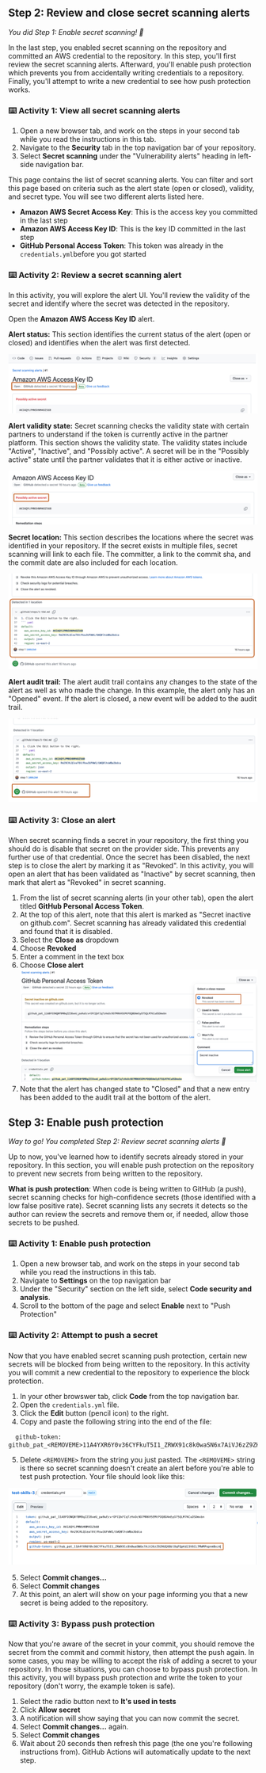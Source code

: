 <!--
  <<< Author notes: Step 2 >>>
  Start this step by acknowledging the previous step.
  Define terms and link to docs.github.com.
  TBD-step-2-notes.
-->

## Step 2: Review and close secret scanning alerts

_You did Step 1: Enable secret scanning! :tada:_

In the last step, you enabled secret scanning on the repository and committed an AWS credential to the repository. In this step, you'll first review the secret scanning alerts. Afterward, you'll enable push protection which prevents you from accidentally writing credentials to a repository. Finally, you'll attempt to write a new credential to see how push protection works.

### :keyboard: Activity 1: View all secret scanning alerts

1. Open a new browser tab, and work on the steps in your second tab while you read the instructions in this tab.
2. Navigate to the **Security** tab in the top navigation bar of your repository.
3. Select **Secret scanning** under the "Vulnerability alerts" heading in left-side navigation bar.

This page contains the list of secret scanning alerts. You can filter and sort this page based on criteria such as the alert state (open or closed), validity, and secret type. You will see two different alerts listed here.
 - **Amazon AWS Secret Access Key**: This is the access key you committed in the last step
 - **Amazon AWS Access Key ID**: This is the key ID committed in the last step
 - **GitHub Personal Access Token**: This token was already in the `credentials.yml`before you got started

### :keyboard: Activity 2: Review a secret scanning alert

In this activity, you will explore the alert UI. You'll review the validity of the secret and identify where the secret was detected in the repository. 

Open the **Amazon AWS Access Key ID** alert.

**Alert status:** This section identifies the current status of the alert (open or closed) and identifies when the alert was first detected.

![alert-status.png](/images/alert-status.png)

**Alert validity state:** Secret scanning checks the validity state with certain partners to understand if the token is currently active in the partner platform. This section shows the validity state. The validity states include "Active", "Inactive", and "Possibly active". A secret will be in the "Possibly active" state until the partner validates that it is either active or inactive.

![alert-validity-state.png](/images/alert-validity-state.png)

**Secret location:** This section describes the locations where the secret was identified in your repository. If the secret exists in multiple files, secret scanning will link to each file. The committer, a link to the commit sha, and the commit date are also included for each location.

![secret-location.png](/images/secret-location.png)

**Alert audit trail:** The alert audit trail contains any changes to the state of the alert as well as who made the change. In this example, the alert only has an "Opened" event. If the alert is closed, a new event will be added to the audit trail.

![audit-trail.png](/images/audit-trail.png)

### :keyboard: Activity 3: Close an alert

When secret scanning finds a secret in your repository, the first thing you should do is disable that secret on the provider side. This prevents any further use of that credential. Once the secret has been disabled, the next step is to close the alert by marking it as "Revoked". In this activity, you will open an alert that has been validated as "Inactive" by secret scanning, then mark that alert as "Revoked" in secret scanning.

1. From the list of secret scanning alerts (in your other tab), open the alert titled **GitHub Personal Access Token**.
2. At the top of this alert, note that this alert is marked as "Secret inactive on github.com". Secret scanning has already validated this credential and found that it is disabled.
3. Select the **Close as** dropdown
4. Choose **Revoked**
5. Enter a comment in the text box
6. Choose **Close alert**
   ![revoke-token.png](/images/revoke-token.png)
7. Note that the alert has changed state to "Closed" and that a new entry has been added to the audit trail at the bottom of the alert.

## Step 3: Enable push protection

_Way to go! You completed Step 2: Review secret scanning alerts  :tada:_

Up to now, you've learned how to identify secrets already stored in your repository. In this section, you will enable push protection on the repository to prevent new secrets from being written to the repository.

**What is push protection**: When code is being written to GitHub (a push), secret scanning checks for high-confidence secrets (those identified with a low false positive rate). Secret scanning lists any secrets it detects so the author can review the secrets and remove them or, if needed, allow those secrets to be pushed.

### :keyboard: Activity 1: Enable push protection

1. Open a new browser tab, and work on the steps in your second tab while you read the instructions in this tab.
2. Navigate to **Settings** on the top navigation bar
3. Under the "Security" section on the left side, select **Code security and analysis**.
4. Scroll to the bottom of the page and select **Enable** next to "Push Protection"

### :keyboard: Activity 2: Attempt to push a secret

Now that you have enabled secret scanning push protection, certain new secrets will be blocked from being written to the repository. In this activity you will commit a new credential to the repository to experience the block protection.

1. In your other browswer tab, click **Code** from the top navigation bar.
2. Open the `credentials.yml` file.
3. Click the **Edit** button (pencil icon) to the right.
4. Copy and paste the following string into the end of the file:
```  
  github-token: github_pat_<REMOVEME>11A4YXR6Y0v36CYFkuT5I1_ZRWX91c8k0waSN6x7AiVJ6zZ9ZHUQXBblBqFQpKd23V6CL7MWMPopnmBxzn
```
5. Delete `<REMOVEME>` from the string you just pasted. The `<REMOVEME>` string is there so secret scanning doesn't create an alert before you're able to test push protection. Your file should look like this:

![push-protection.png](/images/push-protection.png)

 5. Select **Commit changes...**
 6. Select **Commit changes**
 7. At this point, an alert will show on your page informing you that a new secret is being added to the repository.

### :keyboard: Activity 3: Bypass push protection

Now that you're aware of the secret in your commit, you should remove the secret from the commit and commit history, then attempt the push again. In some cases, you may be willing to accept the risk of adding a secret to your repository. In those situations, you can choose to bypass push protection. In this activity, you will bypass push protection and write the token to your repository (don't worry, the example token is safe).

1. Select the radio button next to **It's used in tests**
2. Click **Allow secret**
3. A notification will show saying that you can now commit the secret.
4. Select **Commit changes...** again.
5. Select **Commit changes**
6. Wait about 20 seconds then refresh this page (the one you're following instructions from). GitHub Actions will automatically update to the next step.

